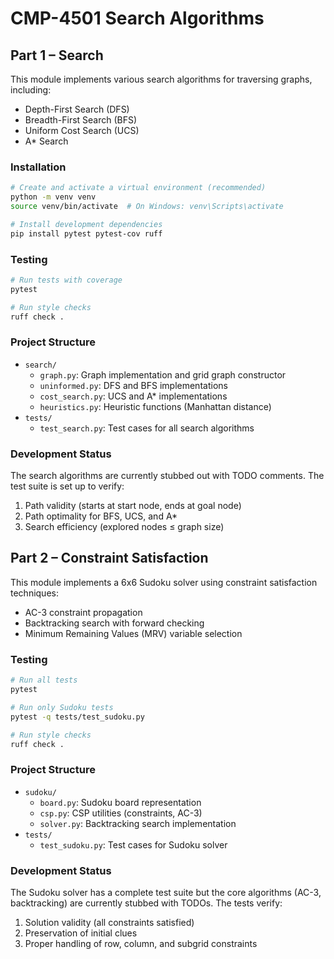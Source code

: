 # CMP-4501 Search Algorithms

## Part 1 – Search

This module implements various search algorithms for traversing graphs, including:

- Depth-First Search (DFS)
- Breadth-First Search (BFS)
- Uniform Cost Search (UCS)
- A* Search

### Installation

```bash
# Create and activate a virtual environment (recommended)
python -m venv venv
source venv/bin/activate  # On Windows: venv\Scripts\activate

# Install development dependencies
pip install pytest pytest-cov ruff
```

### Testing

```bash
# Run tests with coverage
pytest

# Run style checks
ruff check .
```

### Project Structure

- `search/`
  - `graph.py`: Graph implementation and grid graph constructor
  - `uninformed.py`: DFS and BFS implementations
  - `cost_search.py`: UCS and A* implementations
  - `heuristics.py`: Heuristic functions (Manhattan distance)
- `tests/`
  - `test_search.py`: Test cases for all search algorithms

### Development Status

The search algorithms are currently stubbed out with TODO comments. The test suite is set up to verify:

1. Path validity (starts at start node, ends at goal node)
2. Path optimality for BFS, UCS, and A*
3. Search efficiency (explored nodes ≤ graph size)

## Part 2 – Constraint Satisfaction

This module implements a 6x6 Sudoku solver using constraint satisfaction techniques:

- AC-3 constraint propagation
- Backtracking search with forward checking
- Minimum Remaining Values (MRV) variable selection

### Testing

```bash
# Run all tests
pytest

# Run only Sudoku tests
pytest -q tests/test_sudoku.py

# Run style checks
ruff check .
```

### Project Structure

- `sudoku/`
  - `board.py`: Sudoku board representation
  - `csp.py`: CSP utilities (constraints, AC-3)
  - `solver.py`: Backtracking search implementation
- `tests/`
  - `test_sudoku.py`: Test cases for Sudoku solver

### Development Status

The Sudoku solver has a complete test suite but the core algorithms (AC-3, backtracking) are currently stubbed with TODOs. The tests verify:

1. Solution validity (all constraints satisfied)
2. Preservation of initial clues
3. Proper handling of row, column, and subgrid constraints

